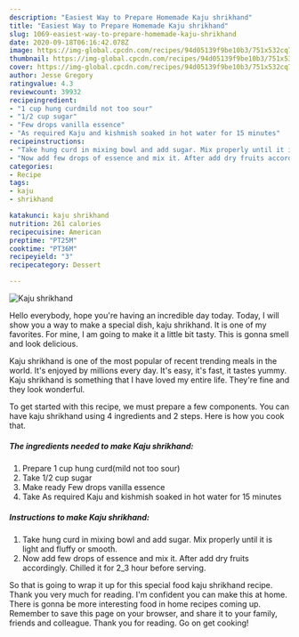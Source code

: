 ```yaml
---
description: "Easiest Way to Prepare Homemade Kaju shrikhand"
title: "Easiest Way to Prepare Homemade Kaju shrikhand"
slug: 1069-easiest-way-to-prepare-homemade-kaju-shrikhand
date: 2020-09-18T06:16:42.078Z
image: https://img-global.cpcdn.com/recipes/94d05139f9be10b3/751x532cq70/kaju-shrikhand-recipe-main-photo.jpg
thumbnail: https://img-global.cpcdn.com/recipes/94d05139f9be10b3/751x532cq70/kaju-shrikhand-recipe-main-photo.jpg
cover: https://img-global.cpcdn.com/recipes/94d05139f9be10b3/751x532cq70/kaju-shrikhand-recipe-main-photo.jpg
author: Jesse Gregory
ratingvalue: 4.3
reviewcount: 39932
recipeingredient:
- "1 cup hung curdmild not too sour"
- "1/2 cup sugar"
- "Few drops vanilla essence"
- "As required Kaju and kishmish soaked in hot water for 15 minutes"
recipeinstructions:
- "Take hung curd in mixing bowl and add sugar. Mix properly until it is light and fluffy or smooth."
- "Now add few drops of essence and mix it. After add dry fruits accordingly. Chilled it for 2_3 hour before serving."
categories:
- Recipe
tags:
- kaju
- shrikhand

katakunci: kaju shrikhand 
nutrition: 261 calories
recipecuisine: American
preptime: "PT25M"
cooktime: "PT36M"
recipeyield: "3"
recipecategory: Dessert

---
```



![Kaju shrikhand](https://img-global.cpcdn.com/recipes/94d05139f9be10b3/751x532cq70/kaju-shrikhand-recipe-main-photo.jpg)

Hello everybody, hope you're having an incredible day today. Today, I will show you a way to make a special dish, kaju shrikhand. It is one of my favorites. For mine, I am going to make it a little bit tasty. This is gonna smell and look delicious.



Kaju shrikhand is one of the most popular of recent trending meals in the world. It's enjoyed by millions every day. It's easy, it's fast, it tastes yummy. Kaju shrikhand is something that I have loved my entire life. They're fine and they look wonderful.


To get started with this recipe, we must prepare a few components. You can have kaju shrikhand using 4 ingredients and 2 steps. Here is how you cook that.

<!--inarticleads1-->

##### The ingredients needed to make Kaju shrikhand:

1. Prepare 1 cup hung curd(mild not too sour)
1. Take 1/2 cup sugar
1. Make ready Few drops vanilla essence
1. Take As required Kaju and kishmish soaked in hot water for 15 minutes




<!--inarticleads2-->

##### Instructions to make Kaju shrikhand:

1. Take hung curd in mixing bowl and add sugar. Mix properly until it is light and fluffy or smooth.
1. Now add few drops of essence and mix it. After add dry fruits accordingly. Chilled it for 2_3 hour before serving.




So that is going to wrap it up for this special food kaju shrikhand recipe. Thank you very much for reading. I'm confident you can make this at home. There is gonna be more interesting food in home recipes coming up. Remember to save this page on your browser, and share it to your family, friends and colleague. Thank you for reading. Go on get cooking!
